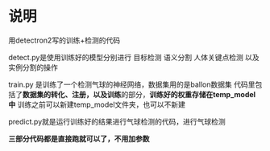 # 说明
用detectron2写的训练+检测的代码

detect.py是使用训练好的模型分别进行 目标检测 语义分割 人体关键点检测 以及实例分割的操作

train.py 是训练了一个检测气球的神经网络，数据集用的是ballon数据集 代码里包括了**数据集的转化、注册，以及训练**的部分，**训练好的权重存储在temp_model中** 训练之前可以新建temp_model文件夹，也可以不新建

predict.py就是运行训练好的结果进行气球检测的代码，进行气球检测

**三部分代码都是直接跑就可以了，不用加参数**
